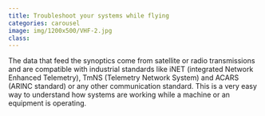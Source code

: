 ```yaml
---
title: Troubleshoot your systems while flying
categories: carousel
image: img/1200x500/VHF-2.jpg
class: 
---
```


The data that feed the synoptics come from satellite or radio transmissions and are compatible with industrial standards like iNET (integrated Network Enhanced Telemetry), TmNS (Telemetry Network System) and ACARS (ARINC standard) or any other communication standard. This is a very easy way to understand how systems are working while a machine or an equipment is operating.